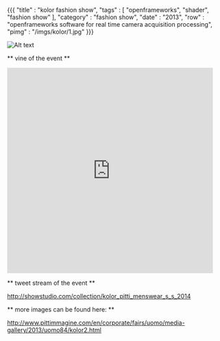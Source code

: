 {{{
    "title"    : "kolor fashion show",
    "tags"     : [ "openframeworks", "shader", "fashion show" ],
    "category" : "fashion show",
    "date"     : "2013",
    "row"  : "openframeworks software for real time camera acquisition processing",
    "pimg" : "/imgs/kolor/1.jpg" 
}}}

![Alt text](/imgs/kolor/1.jpg)

** vine of the event ** 
<iframe width="480px" height="480px" src="http://seenive.com/v/959587047880966144/embed?mute=1" frameborder="0"></iframe>

** tweet stream of the event **

http://showstudio.com/collection/kolor_pitti_menswear_s_s_2014


** more images can be found here: **

http://www.pittimmagine.com/en/corporate/fairs/uomo/media-gallery/2013/uomo84/kolor2.html